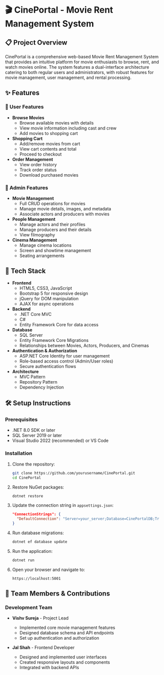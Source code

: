 # 🎬 CinePortal - Movie Rent Management System

## 📋 Project Overview
CinePortal is a comprehensive web-based Movie Rent Management System that provides an intuitive platform for movie enthusiasts to browse, rent, and watch movies online. The system features a dual-interface architecture catering to both regular users and administrators, with robust features for movie management, user management, and rental processing.

## ✨ Features

### 🎥 User Features
- **Browse Movies**
  - Browse available movies with details
  - View movie information including cast and crew
  - Add movies to shopping cart
- **Shopping Cart**
  - Add/remove movies from cart
  - View cart contents and total
  - Proceed to checkout
- **Order Management**
  - View order history
  - Track order status
  - Download purchased movies

### 🔧 Admin Features
- **Movie Management**
  - Full CRUD operations for movies
  - Manage movie details, images, and metadata
  - Associate actors and producers with movies
- **People Management**
  - Manage actors and their profiles
  - Manage producers and their details
  - View filmography
- **Cinema Management**
  - Manage cinema locations
  - Screen and showtime management
  - Seating arrangements

## 🚀 Tech Stack
- **Frontend**
  - HTML5, CSS3, JavaScript
  - Bootstrap 5 for responsive design
  - jQuery for DOM manipulation
  - AJAX for async operations
- **Backend**
  - .NET Core MVC
  - C#
  - Entity Framework Core for data access
- **Database**
  - SQL Server
  - Entity Framework Core Migrations
  - Relationships between Movies, Actors, Producers, and Cinemas
- **Authentication & Authorization**
  - ASP.NET Core Identity for user management
  - Role-based access control (Admin/User roles)
  - Secure authentication flows
- **Architecture**
  - MVC Pattern
  - Repository Pattern
  - Dependency Injection

## 🛠️ Setup Instructions

### Prerequisites
- .NET 8.0 SDK or later
- SQL Server 2019 or later
- Visual Studio 2022 (recommended) or VS Code

### Installation
1. Clone the repository:
   ```bash
   git clone https://github.com/yourusername/CinePortal.git
   cd CinePortal
   ```

2. Restore NuGet packages:
   ```bash
   dotnet restore
   ```

3. Update the connection string in `appsettings.json`:
   ```json
   "ConnectionStrings": {
     "DefaultConnection": "Server=your_server;Database=CinePortalDB;Trusted_Connection=True;"
   }
   ```

4. Run database migrations:
   ```bash
   dotnet ef database update
   ```

5. Run the application:
   ```bash
   dotnet run
   ```

6. Open your browser and navigate to:
   ```
   https://localhost:5001
   ```

## 👥 Team Members & Contributions

### Development Team
- **Vishv Sureja** - Project Lead 
  - Implemented core movie management features
  - Designed database schema and API endpoints
  - Set up authentication and authorization

- **Jal Shah** - Frontend Developer
  - Designed and implemented user interfaces
  - Created responsive layouts and components
  - Integrated with backend APIs